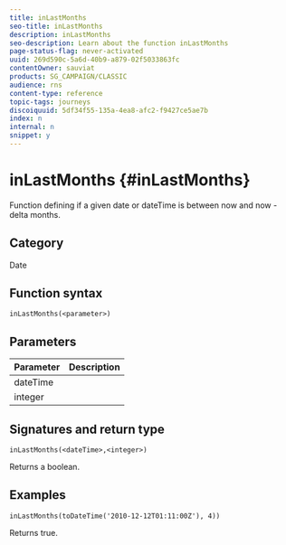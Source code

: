 ```yaml
---
title: inLastMonths
seo-title: inLastMonths
description: inLastMonths
seo-description: Learn about the function inLastMonths
page-status-flag: never-activated
uuid: 269d590c-5a6d-40b9-a879-02f5033863fc
contentOwner: sauviat
products: SG_CAMPAIGN/CLASSIC
audience: rns
content-type: reference
topic-tags: journeys
discoiquuid: 5df34f55-135a-4ea8-afc2-f9427ce5ae7b
index: n
internal: n
snippet: y
---
```


# inLastMonths {#inLastMonths}

Function defining if a given date or dateTime is between now and now - delta months.

## Category

Date

## Function syntax

`inLastMonths(<parameter>)`

## Parameters

|Parameter|Description|
|--- |--- |
|dateTime||
|integer||

## Signatures and return type

`inLastMonths(<dateTime>,<integer>)`

Returns a boolean.

## Examples

`inLastMonths(toDateTime('2010-12-12T01:11:00Z'), 4))`

Returns true.
